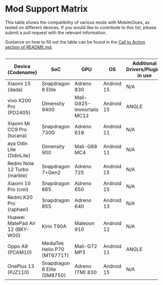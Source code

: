 # Mod Support Matrix

This table shows the compatibility of various mods with MobileGlues, as tested on different devices. If you would like to contribute to this list, please submit a pull request with the relevant information.

Guidance on how to fill out the table can be found in the [Call to Action section of README.md](https://github.com/Swung0x48/MobileGlues-release/blob/main/README.md#call-to-action).

<div style="overflow-x: auto;">

| **Device (Codename)** | **SoC**      | **GPU**             | **OS** | **Additional Drivers/Plugins in use** | **MobileGlues** | **Minecraft** | **ModLoader** | **Sodium** | **Iris** | **Indium** | **Distant Horizon** | **Xaero's Minimap** | **Xaero's World Map** | **Create**                       | **TaCZ** | **Entity Texture Features** | **Report**                                                                             |
| --------------------------- | ------------------ | ------------------------- | ------------ | ------------------------------------------- | --------------------- | ------------------- | ------------------- | ---------------- | -------------- | ---------------- | ------------------------- | ------------------------- | --------------------------- | -------------------------------------- | -------------- | --------------------------------- | -------------------------------------------------------------------------------------------- |
| Xiaomi 15 (dada)            | Snapdragon 8 Elite | Adreno 830                | Android 15   | N/A                                         | 1.1.0.1               | 1.20.1              | Fabric 0.16.10      | ✅(0.5.11)       | ✅(1.7.2)      | ✅(1.0.34)       | ✅(2.2.1-a)               | ✅(25.0.0)                | ✅(1.39.2)                  | ✅(fabric-0.5.1-j)                     | ✅(1.0.2)      | ?                                 | [dada.md](./DeviceReports/dada.md)     |
| vivo X200 Pro (PD2405)      | Dimensity 9400     | Mali-G925-Immortalis MC12 | Android 15   | ANGLE                                       | 1.1.0.1               | 1.20.1              | Fabric 0.16.10      | ✅(0.5.11)       | ✅(1.7.5)      | ✅(1.0.36)       | ?                         | ✅(25.0.0)                | ✅(1.39.4)                  | ✅(fabric-0.5.1-j)<sup>*</sup> | ✅(1.0.2)      | ?                                 | [PD2405.md](./DeviceReports/PD2405.md) |
| Xiaomi Mi CC9 Pro (tucana)  | Snapdragon 730G    | Adreno 618                | Android 11   | N/A                                         | 1.1.0.1               | 1.21.4              | Fabric 0.16.10      | ✅(0.6.6)        | ✅(1.8.5)      | ?                | ?                         | ✅(25.0.0)                | ✅(1.39.2)                  | ?                                      | ?              | ✅(6.2.10)                        | [tucana.md](./DeviceReports/tucana.md) |
| aya Odin Lite (OdinLite)    | Dimensity 900      | Mali-G68 MC4              | Android 11   | N/A                                         | 1.1.0.1               | 1.21.1              | Fabric 0.16.10       | ✅(0.6.9)        | ✅(1.8.8)      | ?                | ?                         | ✅(25.1.0)                | ✅(1.39.4)                  | ?                                      | ?              | ?                                 | [OdinLite.md](./DeviceReports/OdinLite.md) |
| Redmi Note 12 Turbo (marble) | Snapdragon 7+Gen2 | Adreno 725                | Android 15   | N/A                                         | 1.1.0.1               | 1.21.1              | Fabric 0.16.10       | ✅(0.6.9)        | ✅(1.8.8)      | ?                | ?                         | ✅(25.1.0)                | ✅(1.39.4)                  | ?                                      | ?              | ?                                 | [marble.md](./DeviceReports/marble.md) |
| Xiaomi 10 Pro (cmi)         | Snapdragon 865     | Adreno 650                | Android 15   | N/A                                         | 1.1.0.1               | 1.20.1              | Fabric 0.16.10       | ✅(0.5.13)       | ✅(1.7.6)      | ✅(1.0.36)       | ?                         | ✅(25.1.0)                | ✅(1.39.4)                  | ✅(fabric-0.5.1-j)            | ✅(1.0.2-hotfix3)     | ✅(6.2.9)                         | [cmi.md](./DeviceReports/cmi.md) |
| Redmi K20 Pro (raphael)     | Snapdragon 855     | Adreno 640                | Android 13   | N/A                                         | 1.1.0.1               | 1.20.1              | Fabric 0.16.10       | ✅(0.5.13)       | ✅(1.7.6)      | ✅(1.0.36)       | ?                         | ✅(25.1.0)                | ✅(1.39.4)                  | ✅(fabric-0.5.1-j)            | ✅(1.0.2-hotfix3)     | ✅(6.2.9)                         | [raphael.md](./DeviceReports/raphael.md) |
| Huawei MatePad Air 12 (BKY-W00) | Kirin T90A     | Maleoon 910               | Android 12   | N/A                                         | 1.1.0.1               | 1.21.1              | Fabric 0.16.10       | ✅(0.6.5)       |  *️⃣(1.8.1)     | ?       | ?                         | ✅(25.1.0)                | ✅(1.39.4)                  | ?            | ?           | ?                        | [BKY-W00.md](./DeviceReports/BKY-W00.md) |
| Oppo A9 (PCAM10) | MediaTek Helio P70 (MT6771T) | Mali-G72 MP3 | Android 11   | ANGLE | 1.1.0.1 | 1.21.4 | Fabric 0.16.10 | ✅(0.6.10) | ✅(1.8.8) | ? | ?  | ✅(25.1.0) | ✅(1.39.4) | ? | ? | ✅(0.6.10) | [PCAM10.md](./DeviceReports/PCAM10.md) |
| OnePlus 13 (PJZ110) | Snapdragon 8 Elite (SM8750)| Adreno (TM) 830 | Android 15   | N/A | 1.1.0.1 | 1.21.4 | Fabric 0.16.10 | ✅(0.6.10) | ✅(1.8.8) | ? | ?  | ✅(25.1.0) | ✅(1.39.4) | ? | ? | ✅(0.6.10) | [PJZ110.md](./DeviceReports/PJZ110.md) |

<div>
